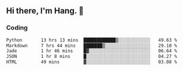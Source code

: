 ## Hi there, I'm Hang. 👋

### Coding

<!--START_SECTION:waka-->

```txt
Python       13 hrs 13 mins  ████████████▒░░░░░░░░░░░░   49.63 %
Markdown     7 hrs 44 mins   ███████▒░░░░░░░░░░░░░░░░░   29.10 %
Jade         1 hr 46 mins    █▓░░░░░░░░░░░░░░░░░░░░░░░   06.64 %
JSON         1 hr 8 mins     █░░░░░░░░░░░░░░░░░░░░░░░░   04.27 %
HTML         49 mins         ▓░░░░░░░░░░░░░░░░░░░░░░░░   03.08 %
```

<!--END_SECTION:waka-->
